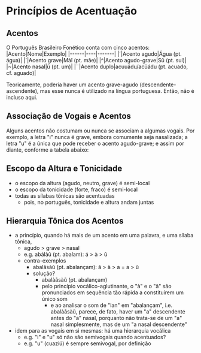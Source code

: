 # Princípios de Acentuação
## Acentos
O Português Brasileiro Fonético conta com cinco acentos:
|Acento|Nome|Exemplo|
|------|----|-------|
|´|Acento agudo|Água (pt. água)|
|`|Acento grave|Màĩ (pt. mãe)|
|^|Acento agudo-grave|Sû (pt. sul)|
|~|Acento nasal|ũ (pt. um)|
|¨|Acento duplo|acuuádu/acüádu (pt. acuado, cf. aguado)|

Teoricamente, poderia haver um acento grave-agudo (descendente-ascendente), mas esse nunca é utilizado na língua portuguesa. Então, não é incluso aqui.

## Associação de Vogais e Acentos
Alguns acentos não costumam ou nunca se associam a algumas vogais. Por exemplo, a letra "i" nunca é grave, embora comumente seja nasalizada; a letra "u" é a única que pode receber o acento agudo-grave; e assim por diante, conforme a tabela abaixo:

## Escopo da Altura e Tonicidade
- o escopo da altura (agudo, neutro, grave) é semi-local
- o escopo da tonicidade (forte, fraco) é semi-local
- todas as sílabas tônicas são acentuadas
    - pois, no português, tonicidade e altura andam juntas

## Hierarquia Tônica dos Acentos
- a princípio, quando há mais de um acento em uma palavra, e uma sílaba tônica,
    - agudo > grave > nasal
    - e.g. abálàũ (pt. abalam): á > à > ũ
    - contra-exemplos
        - abalãsàũ (pt. abalançam): ã > à > a = a > ũ
        - solução?
            - abalàãsàũ (pt. abalançam)
            - pelo princípio vocálico-aglutinante, o "à" e o "ã" são pronunciados em sequência tão rápida a constituírem um único som
                - e ao analisar o som de "lan" em "abalançam", i.e. abalàãsàũ, parece, de fato, haver um "a" descendente antes do "a" nasal, porquanto não trata-se de um "a" nasal simplesmente, mas de um "a nasal descendente" 
- idem para as vogais em si mesmas: há uma hierarquia vocálica
    - e.g. "i" e "u" só não são semivogais quando acentuados?
    - e.g. "u" (cuaziú) é sempre semivogal, por definição
